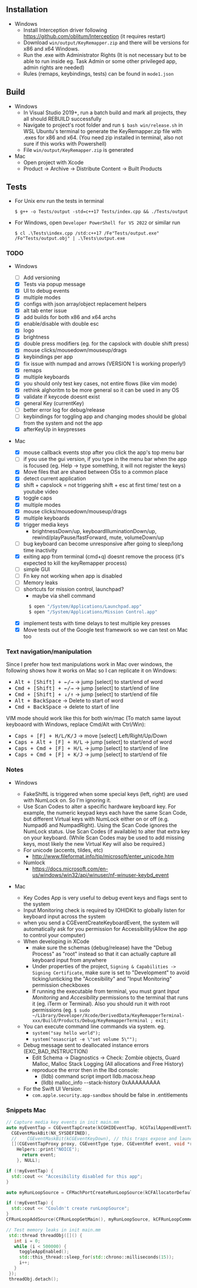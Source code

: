 ## Installation

- Windows
  - Install Interception driver following https://github.com/oblitum/Interception (it requires restart)
  - Download `win/output/KeyRemapper.zip` and there will be versions for x86 and x64 Windows.
  - Run the .exe with Administrator Rights (It is not necessary but to be able to run inside eg. Task Admin or some other privileged app, admin rights are needed)
  - Rules (remaps, keybindings, tests) can be found in `mode1.json`

## Build

- Windows
  - In Visual Studio 2019+, run a batch build and mark all projects, they all should REBUILD successfully
  - Navigate to project's root folder and run `$ bash win/release.sh` in WSL Ubuntu's terminal to generate the KeyRemapper.zip file with .exes for x86 and x64. (You need zip installed in terminal, also not sure if this works with Powershell)
  - File `win/output/KeyRemapper.zip` is generated
- Mac
  - Open project with Xcode
  - Product -> Archive -> Distribute Content -> Built Products

## Tests

- For Unix env run the tests in terminal
  ```
  $ g++ -o Tests/output -std=c++17 Tests/index.cpp && ./Tests/output
  ```
- For Windows, open `Developer PowerShell for VS 2022` or similar run
  ```
  $ cl .\Tests\index.cpp /std:c++17 /Fe"Tests/output.exe" /Fo"Tests/output.obj" | .\Tests\output.exe
  ```

### TODO

- Windows

  - [ ] Add versioning
  - [x] Tests via popup message
  - [x] UI to debug events
  - [x] multiple modes
  - [x] configs with json array/object replacement helpers
  - [x] alt tab enter issue
  - [x] add builds for both x86 and x64 archs
  - [x] enable/disable with double esc
  - [x] logo
  - [x] brightness
  - [x] double press modifiers (eg. for the capslock with double shift press)
  - [x] mouse clicks/mousedown/mouseup/drags
  - [x] keybindings per app
  - [x] fix issue with numpad and arrows (VERSION 1 is working properly!)
  - [x] remaps
  - [x] multiple keyboards
  - [x] you should only test key cases, not entire flows (like vim mode)
  - [x] rethink alghoritm to be more general so it can be used in any OS
  - [x] validate if keycode doesnt exist
  - [x] general Key (currentKey)
  - [ ] better error log for debug/release
  - [ ] keybindings for toggling app and changing modes should be global from the system and not the app
  - [x] afterKeyUp in keypresses

- Mac
  - [x] mouse callback events stop after you click the app's top menu bar
  - [ ] if you use the gui version, if you type in the menu bar when the app is focused (eg. Help -> type something, it will not register the keys)
  - [x] Move files that are shared between OSs to a common place
  - [x] detect current application
  - [x] shift + capslock = not triggering shift + esc at first time/ test on a youtube video
  - [x] toggle caps
  - [x] multiple modes
  - [x] mouse clicks/mousedown/mouseup/drags
  - [x] multiple keyboards
  - [x] trigger media keys
    - brightnessDown/up, keyboardIlluminationDown/up, rewind/playPause/fastForward, mute, volumeDown/up
  - [ ] bug keyboard can become unresponsive after going to sleep/long time inactivity
  - [x] exiting app from terminal (cmd+q) doesnt remove the process (it's expected to kill the keyRemapper process)
  - [ ] simple GUI
  - [ ] Fn key not working when app is disabled
  - [ ] Memory leaks
  - [ ] shortcuts for mission control, launchpad?
    - maybe via shell command
    ```sh
      $ open "/System/Applications/Launchpad.app"
      $ open "/System/Applications/Mission Control.app"
    ```
  - [x] implement tests with time delays to test multiple key presses
  - [x] Move tests out of the Google test framework so we can test on Mac too

### Text navigation/manipulation

Since I prefer how text manipulations work in Mac over windows, the following shows how it works on Mac so I can replicate it on Windows:

- <kbd>Alt + [Shift] + ←/→</kbd> → jump [select] to start/end of word
- <kbd>Cmd + [Shift] + ←/→</kbd> → jump [select] to start/end of line
- <kbd>Cmd + [Shift] + ↓/↑</kbd> → jump [select] to start/end of file
- <kbd>Alt + BackSpace</kbd> → Delete to start of word
- <kbd>Cmd + BackSpace</kbd> → delete to start of line

VIM mode should work like this for both win/mac (To match same layout keyboaord with Windows, replace Cmd/Alt with Ctrl/Win):

- <kbd>Caps + [F] + H/L/K/J</kbd> → move [select] Left/Right/Up/Down
- <kbd>Caps + Alt + [F] + H/L</kbd> → jump [select] to start/end of word
- <kbd>Caps + Cmd + [F] + H/L</kbd> → jump [select] to start/end of line
- <kbd>Caps + Cmd + [F] + K/J</kbd> → jump [select] to start/end of file

### Notes

- Windows

  - FakeShiftL is triggered when some special keys (left, right) are used with NumLock on. So I'm ignoring it.
  - Use Scan Codes to alter a specific hardware keyboard key. For example, the numeric keypad keys each have the same Scan Code, but different Virtual keys with NumLock either on or off (e.g. Numpad6 and NumpadRight). Using the Scan Code ignores the NumLock status. Use Scan Codes (if available) to alter that extra key on your keyboard. (While Scan Codes may be used to add missing keys, most likely the new Virtual Key will also be required.)
  - For unicode (accents, tildes, etc)
    - http://www.fileformat.info/tip/microsoft/enter_unicode.htm
  - Numlock
    - https://docs.microsoft.com/en-us/windows/win32/api/winuser/nf-winuser-keybd_event

- Mac
  - Key Codes App is very useful to debug event keys and flags sent to the system
  - Input Monitoring check is required by IOHIDKit to globally listen for keyboard input across the system
  - when you send a CGEventCreateKeyboardEvent, the system will automatically ask for you permission for Accessibility(Allow the app to control your computer)
  - When developing in XCode
    - make sure the schemas (debug/release) have the "Debug Process" as "root" instead so that it can actually capture all keyboard input from anywhere
    - Under properties of the project, `Signing & Capabilities -> Signing Certificate`, make sure is set to "Development" to avoid ticking/unticking the "Accesibility" and "Input Monitoring" permission checkboxes
    - If running the executable from terminal, you must grant _Input Monitoring_ and _Accesibility_ permissions to the terminal that runs it (eg. iTerm or Terminal). Also you should run it with root permissions (eg. `$ sudo ~/Library/Developer/Xcode/DerivedData/KeyRemapperTerminal-xxx/Build/Products/Debug/KeyRemapperTerminal ; exit;`
  - You can execute command line commands via system. eg.
    - `system("say hello world");`
    - `system("osascript -e \"set volume 5\"");`
  - Debug message sent to deallocated instance errors (EXC_BAD_INSTRUCTION)
    - Edit Schema -> Diagnostics -> Check: Zombie objects, Guard Malloc, Malloc Stack Logging (All allocations and Free History)
    - reproduce the error then in the llbd console:
      - (lldb) command script import lldb.macosx.heap
      - (lldb) malloc_info --stack-history 0xAAAAAAAAA
  - For the Swift UI Version:
    - `com.apple.security.app-sandbox` should be false in .entitlements

### Snippets Mac

```cpp
// Capture media key events in init main.mm
auto myEventTap = CGEventTapCreate(kCGHIDEventTap, kCGTailAppendEventTap, kCGEventTapOptionDefault,
  CGEventMaskBit(NX_SYSDEFINED),
  //    CGEventMaskBit(kCGEventKeyDown), // this traps expose and launchpad keys
  [](CGEventTapProxy proxy, CGEventType type, CGEventRef event, void *refcon) {
    Helpers::print("NOICE");
      return event;
    }, NULL);

if (!myEventTap) {
  std::cout << "Accesibility disabled for this app";
}

auto myRunLoopSource = CFMachPortCreateRunLoopSource(kCFAllocatorDefault, myEventTap, 0);

if (!myEventTap) {
  std::cout << "Couldn't create runLoopSource";
}
CFRunLoopAddSource(CFRunLoopGetMain(), myRunLoopSource, kCFRunLoopCommonModes);
```

```cpp
// Test memory leaks in init main.mm
 std::thread threadObj([]() {
   int i = 0;
   while (i < 500000) {
     toggleAppEnabled();
     std::this_thread::sleep_for(std::chrono::milliseconds(15));
     i++;
   }
 });
 threadObj.detach();
```
